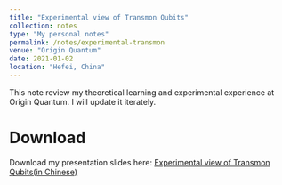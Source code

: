 ```yaml
---
title: "Experimental view of Transmon Qubits"
collection: notes
type: "My personal notes"
permalink: /notes/experimental-transmon
venue: "Origin Quantum"
date: 2021-01-02
location: "Hefei, China"
---
```


This note review my theoretical learning and experimental experience at Origin Quantum. I will update it iterately.

Download
======
Download my presentation slides here: [Experimental view of Transmon Qubits(in Chinese)](http://lockonchen.github.io/files/Notes_for_superconducting_qubits.pdf)


